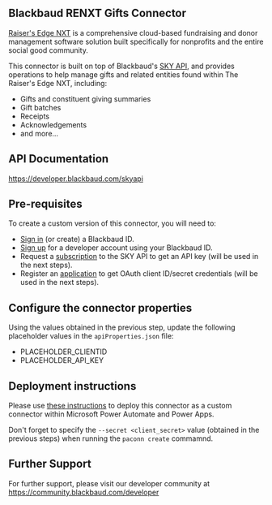 ## Blackbaud RENXT Gifts Connector

[Raiser's Edge NXT](https://www.blackbaud.com/products/blackbaud-raisers-edge-nxt) is a comprehensive cloud-based fundraising and donor management software solution built specifically for nonprofits and the entire social good community.  

This connector is built on top of Blackbaud's [SKY API](https://developer.blackbaud.com/skyapi), and provides operations to help manage gifts and related entities found within The Raiser's Edge NXT, including:
* Gifts and constituent giving summaries
* Gift batches
* Receipts
* Acknowledgements
* and more...

## API Documentation
https://developer.blackbaud.com/skyapi

## Pre-requisites
To create a custom version of this connector, you will need to:
* [Sign in](https://signin.blackbaud.com) (or create) a Blackbaud ID.
* [Sign up](https://developer.blackbaud.com/signup) for a developer account using your Blackbaud ID.
* Request a [subscription](https://developer.blackbaud.com/subscriptions) to the SKY API to get an API key (will be used in the next steps).
* Register an [application](https://developer.blackbaud.com/apps) to get OAuth client ID/secret credentials (will be used in the next steps).

## Configure the connector properties
Using the values obtained in the previous step, update the following placeholder values in the `apiProperties.json` file:
* PLACEHOLDER_CLIENTID
* PLACEHOLDER_API_KEY

## Deployment instructions
Please use [these instructions](https://docs.microsoft.com/en-us/connectors/custom-connectors/paconn-cli) to deploy this connector as a custom connector within Microsoft Power Automate and Power Apps.

Don't forget to specify the `--secret <client_secret>` value (obtained in the previous steps) when running the `paconn create` commamnd.

## Further Support
For further support, please visit our developer community at https://community.blackbaud.com/developer